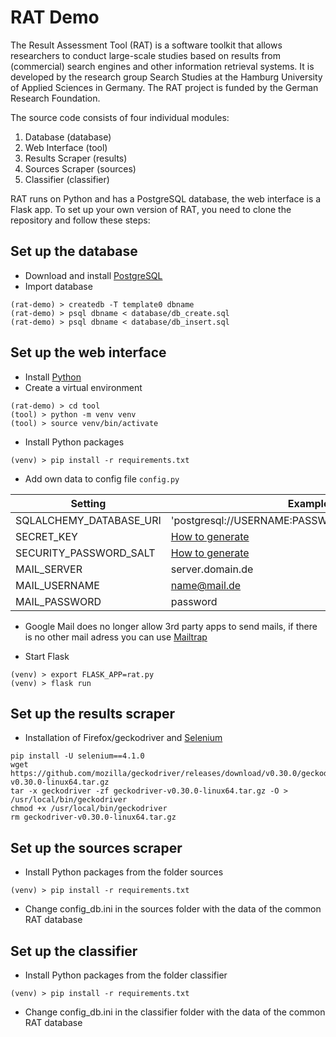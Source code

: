 # RAT Demo

The Result Assessment Tool (RAT) is a software toolkit that allows researchers to conduct large-scale studies based on results from (commercial) search engines and other information retrieval systems. It is developed by the research group Search Studies at the Hamburg University of Applied Sciences in Germany. The RAT project is funded by the German Research Foundation.

The source code consists of four individual modules:

1. Database (database)
2. Web Interface (tool)
3. Results Scraper (results)
4. Sources Scraper (sources)
5. Classifier (classifier)

RAT runs on Python and has a PostgreSQL database, the web interface is a Flask app.
To set up your own version of RAT, you need to clone the repository and follow these steps:

## Set up the database
- Download and install [PostgreSQL](https://www.postgresql.org/download/)
- Import database
```
(rat-demo) > createdb -T template0 dbname
(rat-demo) > psql dbname < database/db_create.sql
(rat-demo) > psql dbname < database/db_insert.sql
```

## Set up the web interface
- Install [Python](https://www.python.org/downloads/)
- Create a virtual environment
```
(rat-demo) > cd tool
(tool) > python -m venv venv
(tool) > source venv/bin/activate
```
- Install Python packages
```
(venv) > pip install -r requirements.txt
```
- Add own data to config file `config.py`

| Setting | Example |
| ---- | ---- |
| SQLALCHEMY_DATABASE_URI | 'postgresql://USERNAME:PASSWORD@SERVER/DBNAME' |
| SECRET_KEY | [How to generate](https://flask-security-too.readthedocs.io/en/stable/quickstart.html#sqlalchemy-application) |
| SECURITY_PASSWORD_SALT | [How to generate](https://flask-security-too.readthedocs.io/en/stable/quickstart.html#sqlalchemy-application) |
| MAIL_SERVER | server.domain.de |
| MAIL_USERNAME | name@mail.de |
| MAIL_PASSWORD | password |

* Google Mail does no longer allow 3rd party apps to send mails, if there is no other mail adress you can use [Mailtrap](https://mailtrap.io/)
- Start Flask
```
(venv) > export FLASK_APP=rat.py
(venv) > flask run
```

## Set up the results scraper

- Installation of Firefox/geckodriver and [Selenium](https://www.selenium.dev/)
```
pip install -U selenium==4.1.0
wget https://github.com/mozilla/geckodriver/releases/download/v0.30.0/geckodriver-v0.30.0-linux64.tar.gz
tar -x geckodriver -zf geckodriver-v0.30.0-linux64.tar.gz -O > /usr/local/bin/geckodriver
chmod +x /usr/local/bin/geckodriver
rm geckodriver-v0.30.0-linux64.tar.gz
```

## Set up the sources scraper

- Install Python packages from the folder sources
```
(venv) > pip install -r requirements.txt
```

- Change config_db.ini in the sources folder with the data of the common RAT database

## Set up the classifier

- Install Python packages from the folder classifier
```
(venv) > pip install -r requirements.txt
```

- Change config_db.ini in the classifier folder with the data of the common RAT database
